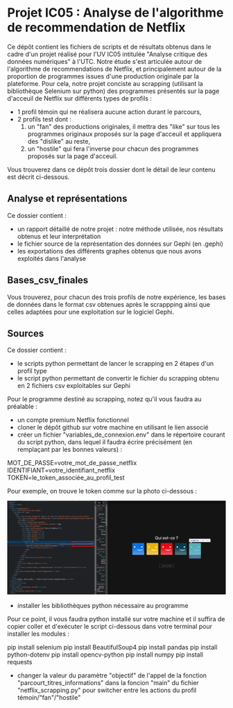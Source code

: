 # Projet IC05 : Analyse de l'algorithme de recommendation de Netflix

Ce dépôt contient les fichiers de scripts et de résultats obtenus dans le cadre d'un projet réalisé pour l'UV IC05 intitulée "Analyse critique des données
numériques" à l'UTC.
Notre étude s'est articulée autour de l'algorithme de recommendations de Netflix, et principalement autour de la proportion de programmes issues d'une production originale par la plateforme. Pour cela, notre projet conciste au scrapping (utilisant la bibliothèque Selenium sur python) des programmes présentés sur la page d'acceuil de Netflix sur différents types de profils : 
* 1 profil témoin qui ne réalisera aucune action durant le parcours,
* 2 profils test dont :
    1. un "fan" des productions originales, il mettra des "like" sur tous les programmes originaux proposés sur la page d'acceuil et appliquera des "dislike" au reste,
    2. un "hostile" qui fera l'inverse pour chacun des programmes proposés sur la page d'acceuil.

Vous trouverez dans ce dépôt trois dossier dont le détail de leur contenu est décrit ci-dessous.

## Analyse et représentations

Ce dossier contient :
* un rapport détaillé de notre projet : notre méthode utilisée, nos résultats obtenus et leur interprétation
* le fichier source de la représentation des données sur Gephi (en .gephi)
* les exportations des différents graphes obtenus que nous avons exploités dans l'analyse

## Bases_csv_finales

Vous trouverez, pour chacun des trois profils de notre expérience, les bases de données dans le format csv obtenues après le scrappping ainsi que celles adaptées pour une exploitation sur le logiciel Gephi.

## Sources

Ce dossier contient :
* le scripts python permettant de lancer le scrapping en 2 étapes d'un profil type
* le script python permettant de convertir le fichier du scrapping obtenu en 2 fichiers csv exploitables sur Gephi

Pour le programme destiné au scrapping, notez qu'il vous faudra au préalable :
* un compte premium Netflix fonctionnel
* cloner le dépôt github sur votre machine en utilisant le lien associé
* créer un fichier "variables_de_connexion.env" dans le répertoire courant du script python, dans lequel il faudra écrire précisément (en remplaçant par les bonnes valeurs) :

MOT_DE_PASSE=votre_mot_de_passe_netflix
IDENTIFIANT=votre_identifiant_netflix
TOKEN=le_token_associée_au_profil_test

Pour exemple, on trouve le token comme sur la photo ci-dessous : 

![Capture d'écran pour trouver le token d'un profil Netflix](/token_profil_netflix_readme_screenshot.png)

* installer les bibliothèques python nécessaire au programme

Pour ce point, il vous faudra python installé sur votre machine et il suffira de copier coller et d'exécuter le script ci-dessous dans votre terminal pour installer les modules :

pip install selenium
pip install BeautifulSoup4
pip install pandas
pip install python-dotenv
pip install opencv-python
pip install numpy
pip install requests

* changer la valeur du paramètre "objectif" de l'appel de la fonction "parcourt_titres_informations" dans la foncion "main" du fichier "netflix_scrapping.py" pour switcher entre les actions du profil témoin/"fan"/"hostile"
